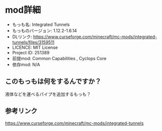 # mod詳細

- もっも名: Integrated Tunnels
- もっものバージョン: 1.12.2-1.6.14
- DLリンク: https://www.curseforge.com/minecraft/mc-mods/integrated-tunnels/files/3159511
- LICENCE: MIT License 
- Project ID: 251389
- 前提mod: Common Capabilities , Cyclops Core
- 依存mod: N/A

## このもっもは何をするんですか？
液体などを運べるパイプを追加するもっも？

## 参考リンク
https://www.curseforge.com/minecraft/mc-mods/integrated-tunnels